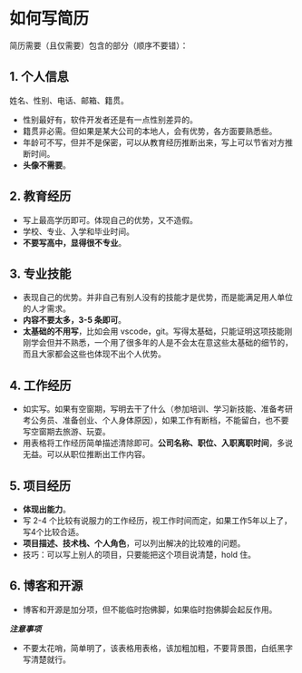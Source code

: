# 如何写简历

简历需要（且仅需要）包含的部分（顺序不要错）：

## 1. 个人信息

姓名、性别、电话、邮箱、籍贯。

- 性别最好有，软件开发者还是有一点性别差异的。
- 籍贯非必需。但如果是某大公司的本地人，会有优势，各方面要熟悉些。
- 年龄可不写，但并不是保密，可以从教育经历推断出来，写上可以节省对方推断时间。
- **头像不需要**。

## 2. 教育经历

- 写上最高学历即可。体现自己的优势，又不造假。
- 学校、专业、入学和毕业时间。
- **不要写高中，显得很不专业**。

## 3. 专业技能

- 表现自己的优势。并非自己有别人没有的技能才是优势，而是能满足用人单位的人才需求。
- **内容不要太多，3-5 条即可**。
- **太基础的不用写**，比如会用 vscode，git。写得太基础，只能证明这项技能刚刚学会但并不熟悉，一个用了很多年的人是不会太在意这些太基础的细节的，而且大家都会这些也体现不出个人优势。

## 4. 工作经历

- 如实写。如果有空窗期，写明去干了什么（参加培训、学习新技能、准备考研考公务员、准备创业、个人身体原因），如果工作有断档，不能留白，也不要写空窗期去旅游、玩耍。
- 用表格将工作经历简单描述清除即可。**公司名称、职位、入职离职时间**，多说无益。可以从职位推断出工作内容。

## 5. 项目经历

- **体现出能力**。
- 写 2-4 个比较有说服力的工作经历，视工作时间而定，如果工作5年以上了，写4个比较合适。
- **项目描述、技术栈、个人角色**，可以列出解决的比较难的问题。
- 技巧：可以写上别人的项目，只要能把这个项目说清楚，hold 住。

## 6. 博客和开源

- 博客和开源是加分项，但不能临时抱佛脚，如果临时抱佛脚会起反作用。


***注意事项***

- 不要太花哨，简单明了，该表格用表格，该加粗加粗，不要背景图，白纸黑字写清楚就行。
